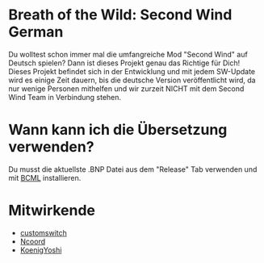 # Breath of the Wild: Second Wind German
Du wolltest schon immer mal die umfangreiche Mod "Second Wind" auf Deutsch spielen? Dann ist dieses Projekt genau das Richtige für Dich! Dieses Projekt befindet sich in der Entwicklung und mit jedem SW-Update wird es einige Zeit dauern, bis die deutsche Version veröffentlicht wird, da nur wenige Personen mithelfen und wir zurzeit NICHT mit dem Second Wind Team in Verbindung stehen.

# Wann kann ich die Übersetzung verwenden?
Du musst die aktuellste .BNP Datei aus dem "Release" Tab verwenden und mit [BCML](https://gamebanana.com/tools/6624) installieren.

# Mitwirkende
- [customswitch](https://github.com/customswitch)
- [Ncoord](https://github.com/Ncoord)
- [KoenigYoshi](https://github.com/KoenigYoshi)
